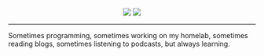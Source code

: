 <div align="center">
  <a href="https://github.com/EmanG7"><img src="https://img.shields.io/badge/EmanG7-555555?logo=Github"></a>
  <a href="https://emang7.github.io/"><img src="https://img.shields.io/badge/blog-developing-blue"></a>
</div>

---

<p>Sometimes programming, sometimes working on my homelab, sometimes reading blogs, sometimes listening to podcasts, but always learning.</p>



